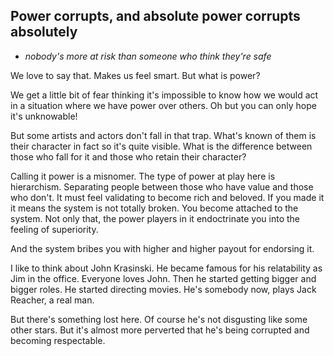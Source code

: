 <title>Power corrupts</title>


## Power corrupts, and absolute power corrupts absolutely

- *nobody's more at risk than someone who think they're safe*

We love to say that. Makes us feel smart. But what is power?

We get a little bit of fear thinking it's impossible to know how we would act in a situation where we have power over others. Oh but you can only hope it's unknowable!

But some artists and actors don't fall in that trap. What's known of them is their character in fact so it's quite visible. What is the difference between those who fall for it and those who retain their character?

Calling it power is a misnomer. The type of power at play here is hierarchism. Separating people between those who have value and those who don't. It must feel validating to become rich and beloved. If you made it it means the system is not totally broken. You become attached to the system. Not only that, the power players in it endoctrinate you into the feeling of superiority. 

And the system bribes you with higher and higher payout for endorsing it. 

I like to think about John Krasinski. He became famous for his relatability as Jim in the office. Everyone loves John. Then he started getting bigger and bigger roles. He started directing movies. He's somebody now, plays Jack Reacher, a real man. 

But there's something lost here. Of course he's not disgusting like some other stars. But it's almost more perverted that he's being corrupted and becoming respectable. 

